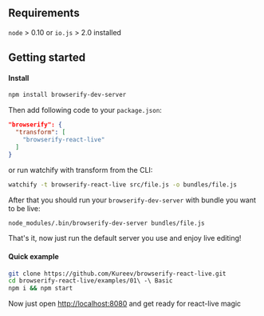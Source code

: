 ## Requirements

`node` > 0.10 or `io.js` > 2.0 installed

## Getting started

#### Install
```bash
npm install browserify-dev-server
```

Then add following code to your `package.json`:
```json
"browserify": {
  "transform": [
    "browserify-react-live"
  ]
}
```
or run watchify with transform from the CLI:
```bash
watchify -t browserify-react-live src/file.js -o bundles/file.js
```

After that you should run your `browserify-dev-server` with bundle you want to be live:
```bash
node_modules/.bin/browserify-dev-server bundles/file.js
```

That's it, now just run the default server you use and enjoy live editing!

#### Quick example
```bash
git clone https://github.com/Kureev/browserify-react-live.git
cd browserify-react-live/examples/01\ -\ Basic
npm i && npm start
```

Now just open [http://localhost:8080](http://localhost:8080) and get ready for react-live magic
